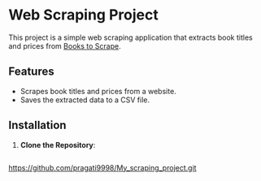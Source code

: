 # Web Scraping Project

This project is a simple web scraping application that extracts book titles and prices from [Books to Scrape](http://books.toscrape.com/).

## Features

- Scrapes book titles and prices from a website.
- Saves the extracted data to a CSV file.

## Installation

1. **Clone the Repository**:
   ```bash
https://github.com/pragati9998/My_scraping_project.git

